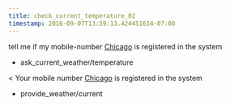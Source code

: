 ```yaml
---
title: check_current_temperature_02
timestamp: 2016-09-07T13:59:13.424451614-07:00
---
```


tell me if my mobile-number [Chicago](city) is registered in the system
* ask_current_weather/temperature

< Your mobile number [Chicago](city) is registered in the system
* provide_weather/current
